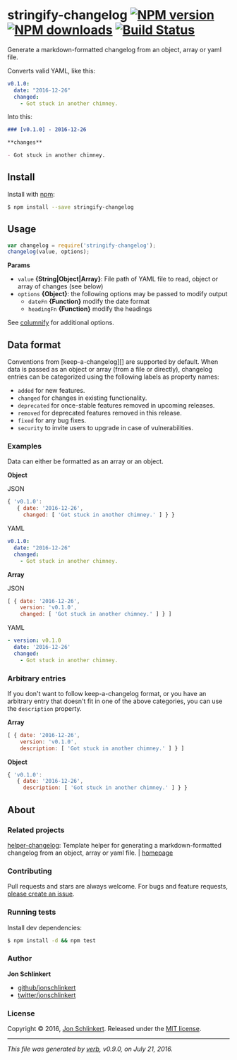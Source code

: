 # stringify-changelog [![NPM version](https://img.shields.io/npm/v/stringify-changelog.svg?style=flat)](https://www.npmjs.com/package/stringify-changelog) [![NPM downloads](https://img.shields.io/npm/dm/stringify-changelog.svg?style=flat)](https://npmjs.org/package/stringify-changelog) [![Build Status](https://img.shields.io/travis/jonschlinkert/stringify-changelog.svg?style=flat)](https://travis-ci.org/jonschlinkert/stringify-changelog)

Generate a markdown-formatted changelog from an object, array or yaml file.

Converts valid YAML, like this:

```yaml
v0.1.0:
  date: "2016-12-26"
  changed:
    - Got stuck in another chimney.
```

Into this:

```markdown
### [v0.1.0] - 2016-12-26

**changes**

- Got stuck in another chimney.
```

## Install

Install with [npm](https://www.npmjs.com/):

```sh
$ npm install --save stringify-changelog
```

## Usage

```js
var changelog = require('stringify-changelog');
changelog(value, options);
```

**Params**

* `value` **{String|Object|Array}**: File path of YAML file to read, object or array of changes (see below)
* `options` **{Object}**: the following options may be passed to modify output
  - `dateFn` **{Function}** modify the date format
  - `headingFn` **{Function}** modify the headings

See [columnify](https://github.com/timoxley/columnify) for additional options.

## Data format

Conventions from [keep-a-changelog][] are supported by default. When data is passed as an object or array (from a file or directly), changelog entries can be categorized using the following labels as property names:

* `added` for new features.
* `changed` for changes in existing functionality.
* `deprecated` for once-stable features removed in upcoming releases.
* `removed` for deprecated features removed in this release.
* `fixed` for any bug fixes.
* `security` to invite users to upgrade in case of vulnerabilities.

### Examples

Data can either be formatted as an array or an object.

**Object**

JSON

```js
{ 'v0.1.0':
   { date: '2016-12-26',
     changed: [ 'Got stuck in another chimney.' ] } }
```

YAML

```yaml
v0.1.0:
  date: "2016-12-26"
  changed:
    - Got stuck in another chimney.
```

**Array**

JSON

```js
[ { date: '2016-12-26',
    version: 'v0.1.0',
    changed: [ 'Got stuck in another chimney.' ] } ]
```

YAML

```yaml
- version: v0.1.0
  date: '2016-12-26'
  changed:
    - Got stuck in another chimney.
```

### Arbitrary entries

If you don't want to follow keep-a-changelog format, or you have an arbitrary entry that doesn't fit in one of the above categories, you can use the `description` property.

**Array**

```js
[ { date: '2016-12-26',
    version: 'v0.1.0',
    description: [ 'Got stuck in another chimney.' ] } ]
```

**Object**

```js
{ 'v0.1.0':
   { date: '2016-12-26',
     description: [ 'Got stuck in another chimney.' ] } }
```

## About

### Related projects

[helper-changelog](https://www.npmjs.com/package/helper-changelog): Template helper for generating a markdown-formatted changelog from an object, array or yaml file. | [homepage](https://github.com/jonschlinkert/helper-changelog "Template helper for generating a markdown-formatted changelog from an object, array or yaml file.")

### Contributing

Pull requests and stars are always welcome. For bugs and feature requests, [please create an issue](../../issues/new).

### Running tests

Install dev dependencies:

```sh
$ npm install -d && npm test
```

### Author

**Jon Schlinkert**

* [github/jonschlinkert](https://github.com/jonschlinkert)
* [twitter/jonschlinkert](http://twitter.com/jonschlinkert)

### License

Copyright © 2016, [Jon Schlinkert](https://github.com/jonschlinkert).
Released under the [MIT license](https://github.com/jonschlinkert/stringify-changelog/blob/master/LICENSE).

***

_This file was generated by [verb](https://github.com/verbose/verb), v0.9.0, on July 21, 2016._